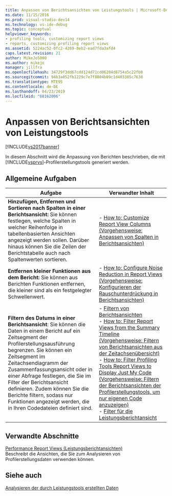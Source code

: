 ```yaml
---
title: Anpassen von Berichtsansichten von Leistungstools | Microsoft-Dokumentation
ms.date: 11/15/2016
ms.prod: visual-studio-dev14
ms.technology: vs-ide-debug
ms.topic: conceptual
helpviewer_keywords:
- profiling tools, customizing report views
- reports, customizing profiling report views
ms.assetid: 5224ac52-0fc2-4269-8eb2-ead7fda3afd4
caps.latest.revision: 21
author: MikeJo5000
ms.author: mikejo
manager: jillfra
ms.openlocfilehash: 34729f3dd67cdd124d71cd06204d8754a5c22fb8
ms.sourcegitcommit: 94b3a052fb1229c7e7f8804b09c1d403385c7630
ms.translationtype: MTE95
ms.contentlocale: de-DE
ms.lasthandoff: 04/23/2019
ms.locfileid: "68162006"
---
```

# <a name="customizing-performance-tools-report-views"></a>Anpassen von Berichtsansichten von Leistungstools
[!INCLUDE[vs2017banner](../includes/vs2017banner.md)]

In diesem Abschnitt wird die Anpassung von Berichten beschrieben, die mit [!INCLUDE[vsprvs](../includes/vsprvs-md.md)]-Profilerstellungstools generiert werden.  
  
## <a name="common-tasks"></a>Allgemeine Aufgaben  
  
|Aufgabe|Verwandter Inhalt|  
|----------|---------------------|  
|**Hinzufügen, Entfernen und Sortieren nach Spalten in einer Berichtsansicht:** Sie können festlegen, welche Spalten in welcher Reihenfolge in tabellenbasierten Ansichten angezeigt werden sollen. Darüber hinaus können Sie die Zeilen der Berichtstabelle auch nach Spaltenwerten sortieren.|-   [How to: Customize Report View Columns (Vorgehensweise: Anpassen von Spalten in Berichtsansichten)](../profiling/how-to-customize-report-view-columns.md)|  
|**Entfernen kleiner Funktionen aus dem Bericht:** Sie können aus Berichten Funktionen entfernen, die kleiner sind als ein festgelegter Schwellenwert.|-   [How to: Configure Noise Reduction in Report Views (Vorgehensweise: Konfigurieren der Rauschunterdrückung in Berichtsansichten)](../profiling/how-to-configure-noise-reduction-in-report-views.md)|  
|**Filtern des Datums in einer Berichtsansicht**: Sie können die Daten in einem Bericht auf ein Zeitsegment der Profilerstellungsausführung begrenzen. Sie können ein Zeitsegment im Zeitachsendiagramm der Zusammenfassungsansicht oder in einer Abfrage festlegen, die Sie im Filter der Berichtsansicht definieren. Zudem können Sie die Berichte filtern, sodass nur Funktionen angezeigt werden, die in Ihren Codedateien definiert sind.|-   [Filtern von Berichtsansichten](../profiling/filtering-report-views.md)<br />-   [How to: Filter Report Views from the Summary Timeline (Vorgehensweise: Filtern von Berichtsansichten aus der Zeitachsenübersicht)](../profiling/how-to-filter-report-views-from-the-summary-timeline.md)<br />-   [How to: Filter Profiling Tools Report Views to Display Just My Code (Vorgehensweise: Filtern der Berichtsansichten der Profilerstellungstools, um nur eigenen Code anzuzeigen)](../profiling/how-to-filter-profiling-tools-report-views-to-display-just-my-code.md)<br />-   [Filter für die Leistungsberichtansicht](../profiling/performance-report-view-filter.md)|  
  
## <a name="related-sections"></a>Verwandte Abschnitte  
 [Performance Report Views (Leistungsberichtansichten)](../profiling/performance-report-views.md)  
 Beschreibt die Ansichten, die Sie zum Analysieren von Profilerstellungsdaten verwenden können.  
  
## <a name="see-also"></a>Siehe auch  
 [Analysieren der durch Leistungstools erstellten Daten](../profiling/analyzing-performance-tools-data.md)
